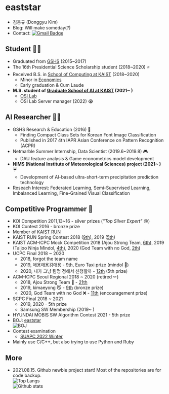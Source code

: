 # eaststar
- 김동규 (Donggyu Kim)
- Blog: Will make someday(?)
- Contact: [![Gmail Badge](https://img.shields.io/badge/Gmail-d14836?style=flat-square&logo=Gmail&logoColor=white&link=mailto:eaststar9979@gmail.com)](mailto:eaststar9979@gmail.com)

## Student 👨‍🎓
- Graduated from [GSHS](https://www.gs.hs.kr) (2015~2017)
- The 16th Presidential Science Scholarship student (2018~2020) ⭐
- Received B.S. in [School of Computing at KAIST](https://cs.kaist.ac.kr) (2018~2020)
	- Minor in [Economics](https://btm.kaist.ac.kr/programs-admission/economics/economics-course-requirement)
	- Early graduation & Cum Laude
- **M.S. student of [Graduate School of AI at KAIST](http://gsai.kaist.ac.kr/?lang=ko) (2021~ )**
	- [OSI Lab](http://osi.kaist.ac.kr/)
	- OSI Lab Server manager (2022) 😭

## AI Researcher 👨‍💻
- GSHS Research & Education (2016) 🐣
	- Finding Compact Class Sets for Korean Font Image Classification
	- Published in 2017 4th IAPR Asian Conference on Pattern Recognition (ACPR)
- Netmarble Summer Internship, Data Scientist (2019.6~2019.8) 🎮
	- DAU feature analysis & Game econometrics model development
- **NIMS (National Institute of Meteorological Sciences) project (2021~ )** ☔
	- Development of AI-based ultra-short-term precipitation prediction technology
- Reseach Interest: Federated Learning, Semi-Supervised Learning, Imbalanced Learning, Fine-Grained Visual Classification

## Competitive Programmer 🏅
- KOI Competition 2011,13~16 - silver prizes (*"Top Silver Expert"* 😢)
- KOI Contest 2016 - bronze prize
- Member of [KAIST RUN](https://kaist.run/ko/about/)
- KAIST RUN Spring Contest 2018 ([9th](https://www.acmicpc.net/contest/scoreboard/294)), 2019 ([5th](https://www.acmicpc.net/contest/scoreboard/420))
- KAIST ACM-ICPC Mock Competition 2018 (Ajou Strong Team, [6th](https://www.acmicpc.net/contest/spotboard/326)), 2019 (Taljoo Ninja Mindol, [4th](https://www.acmicpc.net/contest/spotboard/470)), 2020 (God Team with no God, [2th](https://www.acmicpc.net/contest/spotboard/546))
- UCPC Final 2018 ~ 2020
	- 2018, forgot the team name
	- 2019, 애용애용김애용 - [9th](https://www.acmicpc.net/contest/spotboard/450), Euro Taxi prize (mindol 🙌)
	- 2020, 내가 그냥 팀명 정해서 신청할까 - [12th](https://www.acmicpc.net/contest/spotboard/524) (5th prize)
- ACM-ICPC Seoul Regional 2018 ~ 2020 (retired ⚰️)
	- 2018, Ajou Strong Team 💪 - [21th](http://icpckorea.org/2018/regional/scoreboard/)
	- 2019, kimaeyong 😼 - [9th](http://icpckorea.org/2019/regional/scoreboard/) (bronze prize)
	- 2020, God Team with no God ❌ - [11th](http://static.icpckorea.net/2020/scoreboard_terpin/) (encouragement prize)
- SCPC Final 2018 ~ 2021
	- 2019, 2020 - 5th prize
	- Samsung SW Membership (2019~ )
- HYUNDAI MOBIS SW Algorithm Contest 2021 - 5th prize
- BOJ: [eaststar](http://icpc.me/eaststar)  
![BOJ](http://mazassumnida.wtf/api/v2/generate_badge?boj=eaststar)
- Contest examination
	- [SUAPC 2022 Winter](https://www.acmicpc.net/category/detail/3032)
- Mainly use C/C++, but also trying to use Python and Ruby

## More
- 2021.08.15. Github newbie project start! Most of the repositories are for code backup.  
![Top Langs](https://github-readme-stats.vercel.app/api/top-langs/?username=EaststarKim&langs_count=10&layout=compact)  
![Github stats](https://github-readme-stats.vercel.app/api?username=EaststarKim)
